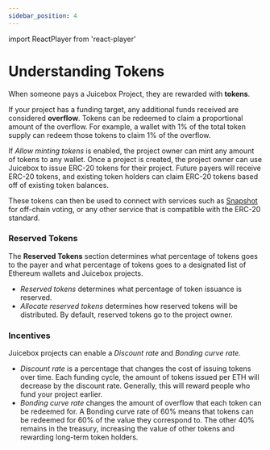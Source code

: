 ```yaml
---
sidebar_position: 4
---
```

import ReactPlayer from 'react-player'

# Understanding Tokens

When someone pays a Juicebox Project, they are rewarded with **tokens**.

If your project has a funding target, any additional funds received are considered **overflow**. Tokens can be redeemed to claim a proportional amount of the overflow. For example, a wallet with 1% of the total token supply can redeem those tokens to claim 1% of the overflow.

If _Allow minting tokens_ is enabled, the project owner can mint any amount of tokens to any wallet. Once a project is created, the project owner can use Juicebox to issue ERC-20 tokens for their project. Future payers will receive ERC-20 tokens, and existing token holders can claim ERC-20 tokens based off of existing token balances.

These tokens can then be used to connect with services such as [Snapshot](https://snapshot.org/#/) for off-chain voting, or any other service that is compatible with the ERC-20 standard.

### Reserved Tokens

The **Reserved Tokens** section determines what percentage of tokens goes to the payer and what percentage of tokens goes to a designated list of Ethereum wallets and Juicebox projects.

* _Reserved tokens_ determines what percentage of token issuance is reserved.
* _Allocate reserved tokens_ determines how reserved tokens will be distributed. By default, reserved tokens go to the project owner.

### Incentives

Juicebox projects can enable a _Discount rate_ and _Bonding curve rate._

* _Discount rate_ is a percentage that changes the cost of issuing tokens over time. Each funding cycle, the amount of tokens issued per ETH will decrease by the discount rate. Generally, this will reward people who fund your project earlier.
* _Bonding curve rate_ changes the amount of overflow that each token can be redeemed for. A Bonding curve rate of 60% means that tokens can be redeemed for 60% of the value they correspond to. The other 40% remains in the treasury, increasing the value of other tokens and rewarding long-term token holders.

<ReactPlayer controls url='https://youtu.be/dxqc3yMqi5M' />
